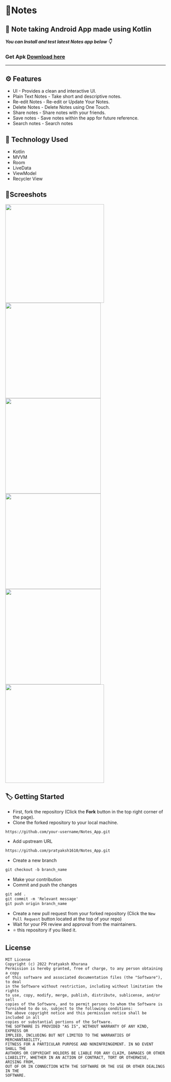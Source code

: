 # 📒Notes


## 📱 Note taking Android App made using Kotlin

***You can Install and test latest Notes app below 👇*** <br> 

### Get Apk [Download here](https://raw.githubusercontent.com/pratyaksh1610/Notes_App/main/app/app-debug.apk)
------------

## ⚙️ Features
* UI - Provides a clean and interactive UI.
* Plain Text Notes - Take short and descriptive notes.
* Re-edit Notes - Re-edit or Update Your Notes.
* Delete Notes - Delete Notes using One Touch.
* Share notes - Share notes with your friends.
* Save notes - Save notes within the app for future reference.
* Search notes - Search notes

## 🚀 Technology Used

- Kotlin
- MVVM
- Room
- LiveData
- ViewModel
- Recycler View

## 📸Screeshots

<p float="left">
  <img src="https://user-images.githubusercontent.com/76740999/189541728-09ff220e-b855-4a9e-94c8-38057e3e87d6.png" width="310" />
  <img src="https://user-images.githubusercontent.com/76740999/187928365-a1f56ae9-f3fb-4919-936b-c19597bb2dba.png" width="300" />
  <img src="https://user-images.githubusercontent.com/76740999/187928372-d9e9a8fc-77c7-4b1f-9282-975ab651384a.png" width="300" /> 
  <img src="https://user-images.githubusercontent.com/76740999/187928375-00e5e9fd-b4bd-4159-a45f-c13849b60c6e.png" width="300" /> 
  <img src="https://user-images.githubusercontent.com/76740999/187928379-83f96b2d-4903-4b9a-bfde-671fa7f112e1.png" width="300" /> 
  <img src="https://user-images.githubusercontent.com/76740999/187928391-1c04adc4-8025-47cc-8d9d-489ad9e19cf3.png" width="310" /> 
</p>


## :label: Getting Started

* First, fork the repository (Click the <b><b>Fork</b></b> button in the top right corner of the page).
* Clone the forked repository to your local machine.

```markdown
https://github.com/your-username/Notes_App.git
```

* Add upstream URL 
```markdown
https://github.com/pratyaksh1610/Notes_App.git
```

* Create a new branch

```markdown
git checkout -b branch_name
```

* Make your contribution
* Commit and push the changes

```markdown
git add .
git commit -m 'Relevant message'
git push origin branch_name
```

* Create a new pull request from your forked repository (Click the `New Pull Request` button located at the top of your repo)
* Wait for your PR review and approval from the maintainers.
* :star: this repository if you liked it.


## License
```
MIT License
Copyright (c) 2022 Pratyaksh Khurana
Permission is hereby granted, free of charge, to any person obtaining a copy
of this software and associated documentation files (the "Software"), to deal
in the Software without restriction, including without limitation the rights
to use, copy, modify, merge, publish, distribute, sublicense, and/or sell
copies of the Software, and to permit persons to whom the Software is
furnished to do so, subject to the following conditions:
The above copyright notice and this permission notice shall be included in all
copies or substantial portions of the Software.
THE SOFTWARE IS PROVIDED "AS IS", WITHOUT WARRANTY OF ANY KIND, EXPRESS OR
IMPLIED, INCLUDING BUT NOT LIMITED TO THE WARRANTIES OF MERCHANTABILITY,
FITNESS FOR A PARTICULAR PURPOSE AND NONINFRINGEMENT. IN NO EVENT SHALL THE
AUTHORS OR COPYRIGHT HOLDERS BE LIABLE FOR ANY CLAIM, DAMAGES OR OTHER
LIABILITY, WHETHER IN AN ACTION OF CONTRACT, TORT OR OTHERWISE, ARISING FROM,
OUT OF OR IN CONNECTION WITH THE SOFTWARE OR THE USE OR OTHER DEALINGS IN THE
SOFTWARE.
```
